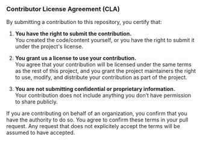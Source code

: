 ### Contributor License Agreement (CLA)

By submitting a contribution to this repository, you certify that:

1. **You have the right to submit the contribution.**  
   You created the code/content yourself, or you have the right to submit it under the project's license.

2. **You grant us a license to use your contribution.**  
   You agree that your contribution will be licensed under the same terms as the rest of this project, and you grant the project maintainers the right to use, modify, and distribute your contribution as part of the project.

3. **You are not submitting confidential or proprietary information.**  
   Your contribution does not include anything you don’t have permission to share publicly.

If you are contributing on behalf of an organization, you confirm that you have the authority to do so. You agree to confirm these terms in your pull request. Any request that does not explicitely accept the terms will be assumed to have accepted. 
